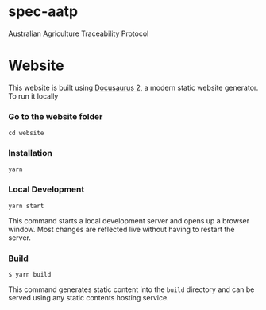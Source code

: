 # spec-aatp

Australian Agriculture Traceability Protocol

# Website

This website is built using [Docusaurus 2](https://docusaurus.io/), a modern static website generator.
To run it locally

### Go to the website folder

```
cd website
```

### Installation

```
yarn
```

### Local Development

```
yarn start
```

This command starts a local development server and opens up a browser window. Most changes are reflected live without having to restart the server.

### Build

```
$ yarn build
```

This command generates static content into the `build` directory and can be served using any static contents hosting service.
